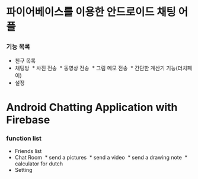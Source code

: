 # 파이어베이스를 이용한 안드로이드 채팅 어플

### 기능 목록
* 친구 목록
* 채팅방
  * 사진 전송
  * 동영상 전송
  * 그림 메모 전송
  * 간단한 계산기 기능(더치페이)
* 설정

# Android Chatting Application with Firebase

### function list
* Friends list
* Chat Room
  * send a pictures
  * send a video
  * send a drawing note
  * calculator for dutch
* Setting
